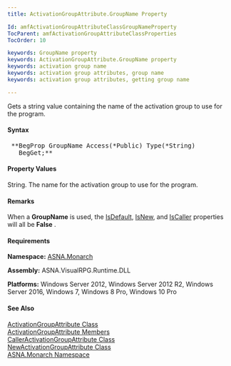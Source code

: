 ```yaml
---
title: ActivationGroupAttribute.GroupName Property

Id: amfActivationGroupAttributeClassGroupNameProperty
TocParent: amfActivationGroupAttributeClassProperties
TocOrder: 10

keywords: GroupName property
keywords: ActivationGroupAttribute.GroupName property
keywords: activation group name
keywords: activation group attributes, group name
keywords: activation group attributes, getting group name

---
```


Gets a string value containing the name of the activation group to use for the program.

#### Syntax
<pre class="syntax"> **BegProp GroupName Access(*Public) Type(*String)
   BegGet;** </pre>

#### Property Values
String. The name for the activation group to use for the program.

#### Remarks
When a **GroupName** is used, the [ IsDefault](activation-group-attribute-classIs-default-property.html), [ IsNew](activation-group-attribute-classIs-new-property.html), and [ IsCaller](activation-group-attribute-classIs-caller-property.html) properties will all be **False** .
<!-- start -->

#### Requirements
**Namespace:** [ASNA.Monarch](monarch-namespace.html)

**Assembly:** ASNA.VisualRPG.Runtime.DLL 

**Platforms:** Windows Server 2012, Windows Server 2012 R2, Windows Server 2016, Windows 7, Windows 8 Pro, Windows 10 Pro
<!-- end -->

#### See Also
[ ActivationGroupAttribute Class](activation-group-attribute-class.html) <br clear="none" /> [ ActivationGroupAttribute Members](activation-group-attribute-class-members.html) <br clear="none" /> [ CallerActivationGroupAttribute Class](caller-activation-group-attribute-class.html) <br clear="none" /> [ NewActivationGroupAttribute Class](new-activation-group-attribute-class.html) <br clear="none" />[ASNA.Monarch Namespace](monarch-namespace.html)
